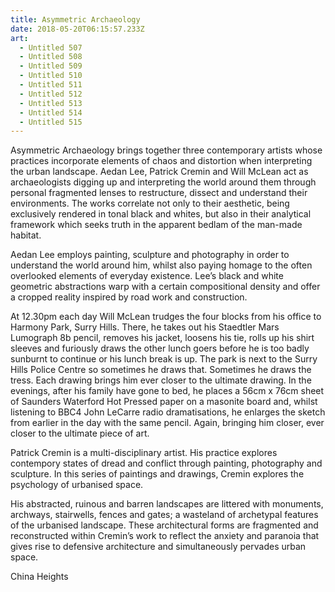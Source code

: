 ```yaml
---
title: Asymmetric Archaeology
date: 2018-05-20T06:15:57.233Z
art:
  - Untitled 507
  - Untitled 508
  - Untitled 509
  - Untitled 510
  - Untitled 511
  - Untitled 512
  - Untitled 513
  - Untitled 514
  - Untitled 515
---
```

Asymmetric Archaeology brings together three contemporary artists whose practices incorporate elements of chaos and distortion when interpreting the urban landscape. Aedan Lee, Patrick Cremin and Will McLean act as archaeologists digging up and interpreting the world around them through personal fragmented lenses to restructure, dissect and understand their environments. The works correlate not only to their aesthetic, being exclusively rendered in tonal black and whites, but also in their analytical framework which seeks truth in the apparent bedlam of the man-made habitat.

Aedan Lee employs painting, sculpture and photography in order to understand the world around him, whilst also paying homage to the often overlooked elements of everyday existence. Lee’s black and white geometric abstractions warp with a certain compositional density and offer a cropped reality inspired by road work and construction.

At 12.30pm each day Will McLean trudges the four blocks from his office to Harmony Park, Surry Hills. There, he takes out his Staedtler Mars Lumograph 8b pencil, removes his jacket, loosens his tie, rolls up his shirt sleeves and furiously draws the other lunch goers before he is too badly sunburnt to continue or his lunch break is up. The park is next to the Surry Hills Police Centre so sometimes he draws that. Sometimes he draws the tress. Each drawing brings him ever closer to the ultimate drawing. In the evenings, after his family have gone to bed, he places a 56cm x 76cm sheet of Saunders Waterford Hot Pressed paper on a masonite board and, whilst listening to BBC4 John LeCarre radio dramatisations, he enlarges the sketch from earlier in the day with the same pencil. Again, bringing him closer, ever closer to the ultimate piece of art.

Patrick Cremin is a multi-disciplinary artist. His practice explores contempory states of dread and conflict through painting, photography and sculpture. In this series of paintings and drawings, Cremin explores the psychology of urbanised space.

His abstracted, ruinous and barren landscapes are littered with monuments, archways, stairwells, fences and gates; a wasteland of archetypal features of the urbanised landscape. These architectural forms are fragmented and reconstructed within Cremin’s work to reflect the anxiety and paranoia that gives rise to defensive architecture and simultaneously pervades urban space.

China Heights

